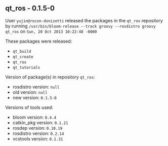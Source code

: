 ## qt_ros - 0.1.5-0

User `yujin@rocon-donizetti` released the packages in the `qt_ros` repository by running `/usr/bin/bloom-release --track groovy --rosdistro groovy qt_ros` on `Sun, 20 Oct 2013 10:22:48 -0000`

These packages were released:
- `qt_build`
- `qt_create`
- `qt_ros`
- `qt_tutorials`

Version of package(s) in repository `qt_ros`:
- rosdistro version: `null`
- old version: `null`
- new version: `0.1.5-0`

Versions of tools used:
- bloom version: `0.4.4`
- catkin_pkg version: `0.1.21`
- rosdep version: `0.10.19`
- rosdistro version: `0.2.14`
- vcstools version: `0.1.31`


